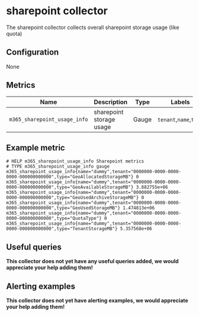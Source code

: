 # sharepoint collector

The sharepoint collector collects overall sharepoint storage usage (like quota)

## Configuration

None

## Metrics

| Name                             | Description              | Type    | Labels                   |
|----------------------------------|--------------------------|---------|--------------------------|
| `m365_sharepoint_usage_info`     | sharepoint storage usage | Gauge   | `tenant`,`name`,`type`   |

## Example metric

```
# HELP m365_sharepoint_usage_info Sharepoint metrics
# TYPE m365_sharepoint_usage_info gauge
m365_sharepoint_usage_info{name="dummy",tenant="0000000-0000-0000-0000-000000000000",type="GeoAllocatedStorageMB"} 0
m365_sharepoint_usage_info{name="dummy",tenant="0000000-0000-0000-0000-000000000000",type="GeoAvailableStorageMB"} 3.882755e+06
m365_sharepoint_usage_info{name="dummy",tenant="0000000-0000-0000-0000-000000000000",type="GeoUsedArchiveStorageMB"} 0
m365_sharepoint_usage_info{name="dummy",tenant="0000000-0000-0000-0000-000000000000",type="GeoUsedStorageMB"} 1.474813e+06
m365_sharepoint_usage_info{name="dummy",tenant="0000000-0000-0000-0000-000000000000",type="QuotaType"} 0
m365_sharepoint_usage_info{name="dummy",tenant="0000000-0000-0000-0000-000000000000",type="TenantStorageMB"} 5.357568e+06
```

## Useful queries
__This collector does not yet have any useful queries added, we would appreciate your help adding them!__

## Alerting examples
__This collector does not yet have alerting examples, we would appreciate your help adding them!__

